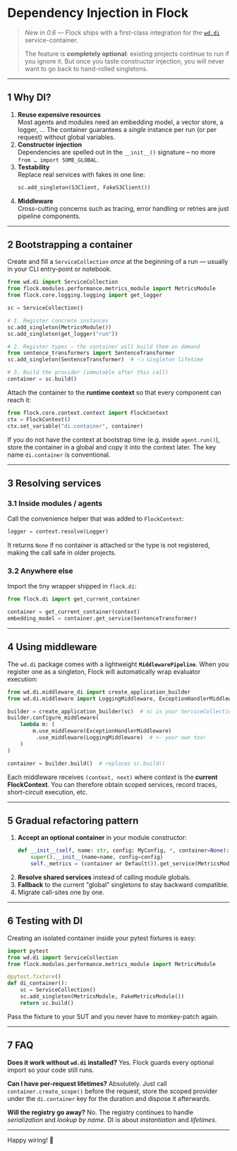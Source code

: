 # Dependency Injection in Flock

> *New in 0.6* — Flock ships with a first-class integration for the [`wd.di`](https://pypi.org/project/wd.di/) service-container.
>
> The feature is **completely optional**: existing projects continue to run if you ignore it.  But once you taste constructor injection, you will never want to go back to hand-rolled singletons.

---

## 1  Why DI?

1. **Reuse expensive resources**  
   Most agents and modules need an embedding model, a vector store, a logger, …
   The container guarantees a *single* instance per run (or per request) without global variables.
2. **Constructor injection**  
   Dependencies are spelled out in the `__init__()` signature – no more `from … import SOME_GLOBAL`.
3. **Testability**  
   Replace real services with fakes in one line:
   ```python
   sc.add_singleton(S3Client, FakeS3Client())
   ```
4. **Middleware**  
   Cross-cutting concerns such as tracing, error handling or retries are just pipeline components.

---

## 2  Bootstrapping a container

Create and fill a `ServiceCollection` *once* at the beginning of a run — usually in your CLI entry-point or notebook.

```python
from wd.di import ServiceCollection
from flock.modules.performance.metrics_module import MetricsModule
from flock.core.logging.logging import get_logger

sc = ServiceCollection()

# 1. Register concrete instances
sc.add_singleton(MetricsModule())
sc.add_singleton(get_logger("run"))

# 2. Register types – the container will build them on demand
from sentence_transformers import SentenceTransformer
sc.add_singleton(SentenceTransformer)  # 👈 singleton lifetime

# 3. Build the provider (immutable after this call)
container = sc.build()
```

Attach the container to the **runtime context** so that every component can reach it:

```python
from flock.core.context.context import FlockContext
ctx = FlockContext()
ctx.set_variable("di.container", container)
```

If you do not have the context at bootstrap time (e.g. inside `agent.run()`), store the container in a global and copy it into the context later.  The key name `di.container` is conventional.

---

## 3  Resolving services

### 3.1  Inside modules / agents

Call the convenience helper that was added to `FlockContext`:

```python
logger = context.resolve(Logger)
```

It returns `None` if no container is attached or the type is not registered, making the call safe in older projects.

### 3.2  Anywhere else

Import the tiny wrapper shipped in `flock.di`:

```python
from flock.di import get_current_container

container = get_current_container(context)
embedding_model = container.get_service(SentenceTransformer)
```

---

## 4  Using middleware

The `wd.di` package comes with a lightweight **`MiddlewarePipeline`**.  When you register one as a singleton, Flock will automatically wrap evaluator execution:

```python
from wd.di.middleware_di import create_application_builder
from wd.di.middleware import LoggingMiddleware, ExceptionHandlerMiddleware

builder = create_application_builder(sc)  # sc is your ServiceCollection
builder.configure_middleware(
    lambda m: (
        m.use_middleware(ExceptionHandlerMiddleware)
         .use_middleware(LoggingMiddleware)  # <- your own too!
    )
)

container = builder.build()  # replaces sc.build()
```

Each middleware receives `(context, next)` where *context* is the **current FlockContext**.  You can therefore obtain scoped services, record traces, short-circuit execution, etc.

---

## 5  Gradual refactoring pattern

1. **Accept an optional container** in your module constructor:
   ```python
   def __init__(self, name: str, config: MyConfig, *, container=None):
       super().__init__(name=name, config=config)
       self._metrics = (container or Default()).get_service(MetricsModule)
   ```
2. **Resolve shared services** instead of calling module globals.
3. **Fallback** to the current "global" singletons to stay backward compatible.
4. Migrate call-sites one by one.

---

## 6  Testing with DI

Creating an isolated container inside your pytest fixtures is easy:

```python
import pytest
from wd.di import ServiceCollection
from flock.modules.performance.metrics_module import MetricsModule

@pytest.fixture()
def di_container():
    sc = ServiceCollection()
    sc.add_singleton(MetricsModule, FakeMetricsModule())
    return sc.build()
```

Pass the fixture to your SUT and you never have to monkey-patch again.

---

## 7  FAQ

**Does it work without `wd.di` installed?**  Yes.  Flock guards every optional import so your code still runs.

**Can I have per-request lifetimes?**  Absolutely. Just call `container.create_scope()` before the request, store the scoped provider under the `di.container` key for the duration and dispose it afterwards.

**Will the registry go away?**  No.  The registry continues to handle *serialization* and *lookup by name*.  DI is about *instantiation* and *lifetimes*.

---

Happy wiring! 🚀 